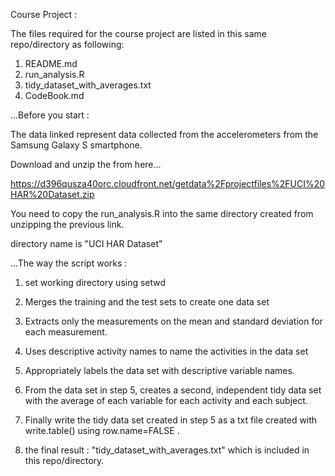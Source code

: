 
Course Project :

The files required for the course project are listed in this same repo/directory as following:

1. README.md
2. run_analysis.R
3. tidy_dataset_with_averages.txt
4. CodeBook.md

...Before you start :

The data linked represent data collected from the accelerometers from the Samsung Galaxy S smartphone.

Download and unzip the from here...

https://d396qusza40orc.cloudfront.net/getdata%2Fprojectfiles%2FUCI%20HAR%20Dataset.zip

You need to copy the run_analysis.R into the same directory created from unzipping the previous link.

directory name is "UCI HAR Dataset"

...The way the script works :

1. set working directory using setwd

2. Merges the training and the test sets to create one data set

3. Extracts only the measurements on the mean and standard deviation for each measurement.

4. Uses descriptive activity names to name the activities in the data set

5. Appropriately labels the data set with descriptive variable names.

6. From the data set in step 5, creates a second, independent tidy data set with the average of each variable for each activity and each subject.

7. Finally write the tidy data set created in step 5 as a txt file created with write.table() using row.name=FALSE .

8. the final result : "tidy_dataset_with_averages.txt" which is included in this repo/directory.




